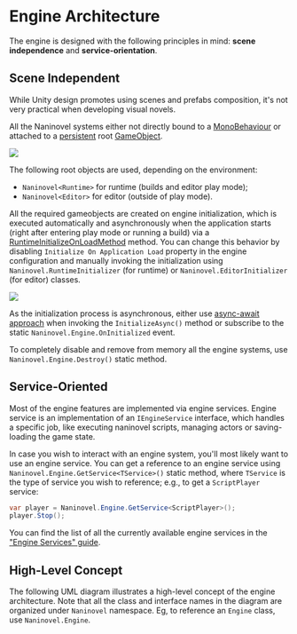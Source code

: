 ﻿# Engine Architecture

The engine is designed with the following principles in mind: **scene independence** and **service-orientation**.

## Scene Independent

While Unity design promotes using scenes and prefabs composition, it's not very practical when developing visual novels. 

All the Naninovel systems either not directly bound to a [MonoBehaviour]( https://docs.unity3d.com/ScriptReference/MonoBehaviour.html) or attached to a [persistent]( https://docs.unity3d.com/ScriptReference/Object.DontDestroyOnLoad.html) root [GameObject]( https://docs.unity3d.com/ScriptReference/GameObject.html).

![](https://i.gyazo.com/9805e2ce450bc486a007cdc001f8ae13.png)

The following root objects are used, depending on the environment:
- `Naninovel<Runtime>` for runtime (builds and editor play mode);
- `Naninovel<Editor>` for editor (outside of play mode).

All the required gameobjects are created on engine initialization, which is executed automatically and asynchronously when the application starts (right after entering play mode or running a build) via a [RuntimeInitializeOnLoadMethod]( https://docs.unity3d.com/ScriptReference/RuntimeInitializeOnLoadMethodAttribute.html) method. You can change this behavior by disabling `Initialize On Application Load` property in the engine configuration and manually invoking the initialization using `Naninovel.RuntimeInitializer` (for runtime) or `Naninovel.EditorInitializer` (for editor) classes.

![](https://i.gyazo.com/e7b301265e72ab0b53162a746be2aff2.png)

As the initialization process is asynchronous, either use [async-await approach](https://docs.microsoft.com/en-us/dotnet/csharp/programming-guide/concepts/async/) when invoking the `InitializeAsync()` method or subscribe to the static `Naninovel.Engine.OnInitialized` event.

To completely disable and remove from memory all the engine systems, use `Naninovel.Engine.Destroy()` static method.

## Service-Oriented

Most of the engine features are implemented via engine services. Engine service is an implementation of an `IEngineService` interface, which handles a specific job, like executing naninovel scripts, managing actors or saving-loading the game state.

In case you wish to interact with an engine system, you'll most likely want to use an engine service. You can get a reference to an engine service using `Naninovel.Engine.GetService<TService>()` static method, where `TService` is the type of service you wish to reference; e.g., to get a `ScriptPlayer` service:

```csharp
var player = Naninovel.Engine.GetService<ScriptPlayer>();
player.Stop();
```

You can find the list of all the currently available engine services in the ["Engine Services" guide](/guide/engine-services.md).

## High-Level Concept

The following UML diagram illustrates a high-level concept of the engine architecture. Note that all the class and interface names in the diagram are organized under `Naninovel` namespace. Eg, to reference an `Engine` class, use `Naninovel.Engine`.

<object style="width:100%; max-width:699px" data="/engine-design.svg" type="image/svg+xml"></object>
